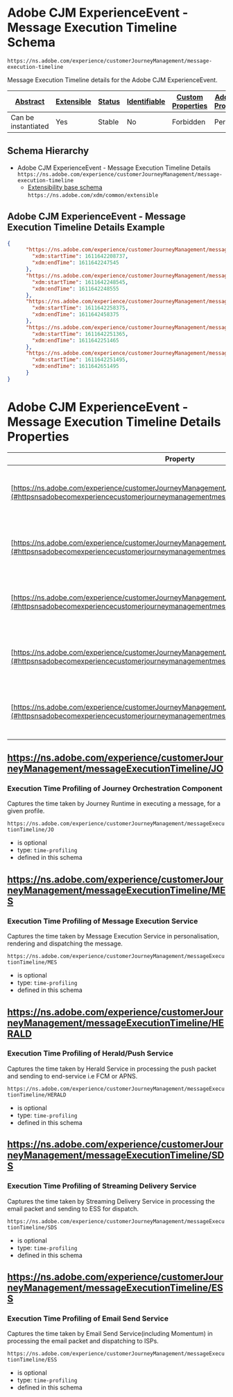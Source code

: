 
# Adobe CJM ExperienceEvent - Message Execution Timeline Schema

```
https://ns.adobe.com/experience/customerJourneyManagement/message-execution-timeline
```

Message Execution Timeline details for the Adobe CJM ExperienceEvent.

| [Abstract](../../../../abstract.md) | [Extensible](../../../../extensions.md) | [Status](../../../../status.md) | [Identifiable](../../../../id.md) | [Custom Properties](../../../../extensions.md) | [Additional Properties](../../../../extensions.md) | Defined In |
|-------------------------------------|-----------------------------------------|---------------------------------|-----------------------------------|------------------------------------------------|----------------------------------------------------|------------|
| Can be instantiated | Yes | Stable | No | Forbidden | Permitted | [adobe/experience/customerJourneyManagement/message-execution-timeline.schema.json](adobe/experience/customerJourneyManagement/message-execution-timeline.schema.json) |
## Schema Hierarchy

* Adobe CJM ExperienceEvent - Message Execution Timeline Details `https://ns.adobe.com/experience/customerJourneyManagement/message-execution-timeline`
  * [Extensibility base schema](../../../datatypes/extensible.schema.md) `https://ns.adobe.com/xdm/common/extensible`


## Adobe CJM ExperienceEvent - Message Execution Timeline Details Example
```json
{
      "https://ns.adobe.com/experience/customerJourneyManagement/messageExecutionTimeline/JO": {
        "xdm:startTime": 1611642208737,
        "xdm:endTime": 1611642247545
      },
      "https://ns.adobe.com/experience/customerJourneyManagement/messageExecutionTimeline/MES": {
        "xdm:startTime": 1611642248545,
        "xdm:endTime": 1611642248555
      },
      "https://ns.adobe.com/experience/customerJourneyManagement/messageExecutionTimeline/HERALD": {
        "xdm:startTime": 1611642258375,
        "xdm:endTime": 1611642458375
      },
      "https://ns.adobe.com/experience/customerJourneyManagement/messageExecutionTimeline/SDS": {
        "xdm:startTime": 1611642251365,
        "xdm:endTime": 1611642251465
      },
      "https://ns.adobe.com/experience/customerJourneyManagement/messageExecutionTimeline/ESS": {
        "xdm:startTime": 1611642251495,
        "xdm:endTime": 1611642651495
      }
}
```

# Adobe CJM ExperienceEvent - Message Execution Timeline Details Properties

| Property | Type | Required | Defined by |
|----------|------|----------|------------|
| [https://ns.adobe.com/experience/customerJourneyManagement/messageExecutionTimeline/JO](#httpsnsadobecomexperiencecustomerjourneymanagementmessageexecutiontimelinejo) | `string` | Optional | Adobe CJM ExperienceEvent - Message Execution Details (this schema) |
| [https://ns.adobe.com/experience/customerJourneyManagement/messageExecutionTimeline/MES](#httpsnsadobecomexperiencecustomerjourneymanagementmessageexecutiontimelinemes) | `string` | Optional | Adobe CJM ExperienceEvent - Message Execution Details (this schema) |
| [https://ns.adobe.com/experience/customerJourneyManagement/messageExecutionTimeline/HERALD](#httpsnsadobecomexperiencecustomerjourneymanagementmessageexecutiontimelineherald) | `string` | Optional | Adobe CJM ExperienceEvent - Message Execution Details (this schema) |
| [https://ns.adobe.com/experience/customerJourneyManagement/messageExecutionTimeline/SDS](#httpsnsadobecomexperiencecustomerjourneymanagementmessageexecutiontimelinesds) | `string` | Optional | Adobe CJM ExperienceEvent - Message Execution Details (this schema) |
| [https://ns.adobe.com/experience/customerJourneyManagement/messageExecutionTimeline/ESS](#httpsnsadobecomexperiencecustomerjourneymanagementmessageexecutiontimelineess) | `string` | **Required** | Adobe CJM ExperienceEvent - Message Execution Details (this schema) |

## https://ns.adobe.com/experience/customerJourneyManagement/messageExecutionTimeline/JO
### Execution Time Profiling of Journey Orchestration Component 

Captures the time taken by Journey Runtime in executing a message, for a given profile.

`https://ns.adobe.com/experience/customerJourneyManagement/messageExecutionTimeline/JO`
* is optional
* type: `time-profiling`
* defined in this schema


## https://ns.adobe.com/experience/customerJourneyManagement/messageExecutionTimeline/MES
### Execution Time Profiling of Message Execution Service

Captures the time taken by Message Execution Service in personalisation, rendering and dispatching the message.

`https://ns.adobe.com/experience/customerJourneyManagement/messageExecutionTimeline/MES`
* is optional
* type: `time-profiling`
* defined in this schema


## https://ns.adobe.com/experience/customerJourneyManagement/messageExecutionTimeline/HERALD
### Execution Time Profiling of Herald/Push Service

Captures the time taken by Herald Service in processing the push packet and sending to end-service i.e FCM or APNS.

`https://ns.adobe.com/experience/customerJourneyManagement/messageExecutionTimeline/HERALD`
* is optional
* type: `time-profiling`
* defined in this schema


## https://ns.adobe.com/experience/customerJourneyManagement/messageExecutionTimeline/SDS
### Execution Time Profiling of Streaming Delivery Service

Captures the time taken by Streaming Delivery Service in processing the email packet and sending to ESS for dispatch.

`https://ns.adobe.com/experience/customerJourneyManagement/messageExecutionTimeline/SDS`
* is optional
* type: `time-profiling`
* defined in this schema


## https://ns.adobe.com/experience/customerJourneyManagement/messageExecutionTimeline/ESS
### Execution Time Profiling of Email Send Service

Captures the time taken by Email Send Service(including Momentum) in processing the email packet and dispatching to ISPs.

`https://ns.adobe.com/experience/customerJourneyManagement/messageExecutionTimeline/ESS`
* is optional
* type: `time-profiling`
* defined in this schema


